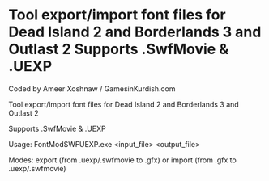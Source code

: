 # Tool export/import font files for Dead Island 2 and Borderlands 3 and Outlast 2 Supports .SwfMovie & .UEXP

Coded by Ameer Xoshnaw / GamesinKurdish.com

Tool export/import font files for Dead Island 2 and Borderlands 3 and Outlast 2

Supports .SwfMovie & .UEXP

Usage: FontModSWFUEXP.exe <mode> <input_file> <output_file>

Modes: export (from .uexp/.swfmovie to .gfx) or import (from .gfx to .uexp/.swfmovie)

